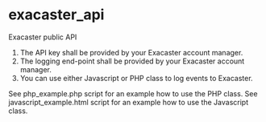 exacaster_api
=============

Exacaster public API


1. The API key shall be provided by your Exacaster account manager. 
2. The logging end-point shall be provided by your Exacaster account manager. 
3. You can use either Javascript or PHP class to log events to Exacaster.

See php_example.php script for an example how to use the PHP class.
See javascript_example.html script for an example how to use the Javascript class.

